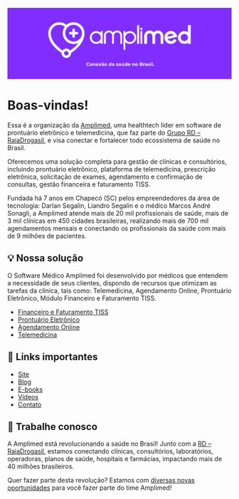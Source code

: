 ![](.github/amplimed-org-readme.png)

# Boas-vindas!

Essa é a organização da [Amplimed](https://www.amplimed.com.br), uma healthtech líder em software de prontuário eletrônico e telemedicina, que faz parte do [Grupo RD – RaiaDrogasil](https://rd.com.br), e visa conectar e fortalecer todo ecossistema de saúde no Brasil. 

Oferecemos uma solução completa para gestão de clínicas e consultórios, incluindo prontuário eletrônico, plataforma de telemedicina, prescrição eletrônica, solicitação de exames, agendamento e confirmação de consultas, gestão financeira e faturamento TISS. 

Fundada há 7 anos em Chapecó (SC) pelos empreendedores da área de tecnologia: Darlan Segalin, Liandro Segalin e o médico Marcos André Sonagli, a Amplimed atende mais de 20 mil profissionais de saúde, mais de 3 mil clínicas em 450 cidades brasileiras, realizando mais de 700 mil agendamentos mensais e conectando os profissionais da saúde com mais de 9 milhões de pacientes.

## 💡 Nossa solução

O Software Médico Amplimed foi desenvolvido por médicos que entendem a necessidade de seus clientes, dispondo de recursos que otimizam as tarefas da clínica, tais como: Telemedicina, Agendamento Online, Prontuário Eletrônico, Módulo Financeiro e Faturamento TISS.

* [Financeiro e Faturamento TISS](https://www.amplimed.com.br/financeiro-amplimed/)
* [Prontuário Eletrônico](https://www.amplimed.com.br/prontuario-amplimed/)
* [Agendamento Online](https://www.amplimed.com.br/agendamento-amplimed/)
* [Telemedicina](https://www.amplimed.com.br/telemedicina/)

## 💜 Links importantes

* [Site](https://www.amplimed.com.br)
* [Blog](https://www.amplimed.com.br/blog)
* [E-books](https://www.amplimed.com.br/e-book)
* [Vídeos](https://www.amplimed.com.br/videos)
* [Contato](https://www.amplimed.com.br/contato)

## 🤝 Trabalhe conosco

A Amplimed está revolucionando a saúde no Brasil! Junto com a [RD – RaiaDrogasil](https://rd.com.br), estamos conectando clínicas, consultórios, laboratórios, operadoras, planos de saúde, hospitais e farmácias, impactando mais de 40 milhões brasileiros.

Quer fazer parte desta revolução? Estamos com [diversas novas oportunidades](https://www.amplimed.com.br/trabalhe-conosco/#vagas) para você fazer parte do time Amplimed!
